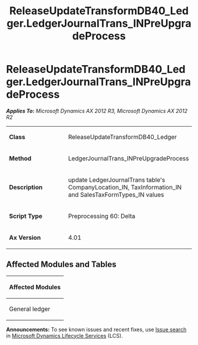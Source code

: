 ﻿---
title: ReleaseUpdateTransformDB40_Ledger.LedgerJournalTrans_INPreUpgradeProcess
TOCTitle: ReleaseUpdateTransformDB40_Ledger.LedgerJournalTrans_INPreUpgradeProcess
ms:assetid: c9e2e66f-223a-d3a1-b363-a3926308c174
ms:mtpsurl: https://msdn.microsoft.com/en-us/library/JJ719635(v=AX.60)
ms:contentKeyID: 49711202
ms.date: 05/18/2015
mtps_version: v=AX.60
---

# ReleaseUpdateTransformDB40\_Ledger.LedgerJournalTrans\_INPreUpgradeProcess 


_**Applies To:** Microsoft Dynamics AX 2012 R3, Microsoft Dynamics AX 2012 R2_

<table>
<colgroup>
<col style="width: 50%" />
<col style="width: 50%" />
</colgroup>
<tbody>
<tr class="odd">
<td><p><strong>Class</strong></p></td>
<td><p>ReleaseUpdateTransformDB40_Ledger</p></td>
</tr>
<tr class="even">
<td><p><strong>Method</strong></p></td>
<td><p>LedgerJournalTrans_INPreUpgradeProcess</p></td>
</tr>
<tr class="odd">
<td><p><strong>Description</strong></p></td>
<td><p>update LedgerJournalTrans table's CompanyLocation_IN, TaxInformation_IN and SalesTaxFormTypes_IN values</p></td>
</tr>
<tr class="even">
<td><p><strong>Script Type</strong></p></td>
<td><p>Preprocessing 60: Delta</p></td>
</tr>
<tr class="odd">
<td><p><strong>Ax Version</strong></p></td>
<td><p>4.01</p></td>
</tr>
</tbody>
</table>


## Affected Modules and Tables

<table>
<colgroup>
<col style="width: 100%" />
</colgroup>
<thead>
<tr class="header">
<th><p>Affected Modules</p></th>
</tr>
</thead>
<tbody>
<tr class="odd">
<td><p>General ledger</p></td>
</tr>
</tbody>
</table>

  
**Announcements:** To see known issues and recent fixes, use [Issue search](http://go.microsoft.com/fwlink/?linkid=389258) in [Microsoft Dynamics Lifecycle Services](http://go.microsoft.com/fwlink/?linkid=306505) (LCS).

